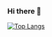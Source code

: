 ### Hi there 👋

[![Top Langs](https://github-readme-stats.vercel.app/api/top-langs/?username=elegantcookie&layout=compact)](https://github.com/anuraghazra/github-readme-stats)
